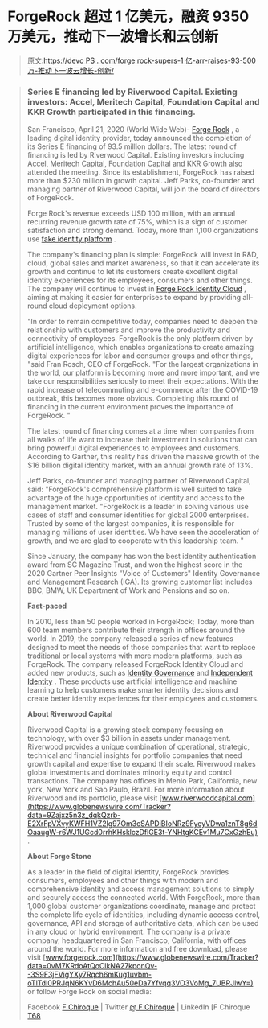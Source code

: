 # ForgeRock 超过 1 亿美元，融资 9350 万美元，推动下一波增长和云创新

> 原文:[https://devo PS . com/forge rock-supers-1 亿-arr-raises-93-500 万-推动下一波云增长-创新/](https://devops.com/forgerock-surpasses-100m-arr-raises-93-5-million-to-fuel-the-next-wave-of-growth-cloud-innovation/)

> ### Series E financing led by Riverwood Capital. Existing investors: Accel, Meritech Capital, Foundation Capital and KKR Growth participated in this financing.
> 
> San Francisco, April 21, 2020 (World Wide Web)- [Forge Rock](https://www.globenewswire.com/Tracker?data=gnbHxFG5tOwnnHdlWyGe3hMMcyBoncen1ENG7DUeCVFsqLGwD6P_BXfW100BaqbICq7hlu9eBtk6zAGKB8O1Tw==) , a leading digital identity provider, today announced the completion of its Series E financing of 93.5 million dollars. The latest round of financing is led by Riverwood Capital. Existing investors including Accel, Meritech Capital, Foundation Capital and KKR Growth also attended the meeting. Since its establishment, ForgeRock has raised more than $230 million in growth capital. Jeff Parks, co-founder and managing partner of Riverwood Capital, will join the board of directors of ForgeRock.
> 
> Forge Rock's revenue exceeds USD 100 million, with an annual recurring revenue growth rate of 75%, which is a sign of customer satisfaction and strong demand. Today, more than 1,100 organizations use [fake identity platform](https://www.globenewswire.com/Tracker?data=gnbHxFG5tOwnnHdlWyGe3t_VZPis6EbPCP3apJAJ_f7P-zgCVrGmiWUOYq_k3MXx3SpOU5K9i0j6TzI5KM0tZLSoFEY_YlHdaTrsDqEXUvNDFepU6337OFEmlh587H4ciGVzvPGHouGt2WVEo5rhQ0N6MbT-YwoCfxEisPKttBg=) .
> 
> The company's financing plan is simple: ForgeRock will invest in R&D, cloud, global sales and market awareness, so that it can accelerate its growth and continue to let its customers create excellent digital identity experiences for its employees, consumers and other things. The company will continue to invest in [Forge Rock Identity Cloud](https://www.globenewswire.com/Tracker?data=gnbHxFG5tOwnnHdlWyGe3svEXSLRw0KNj8qzL1SaOjSP37wnpRCQ85A134piMIjJ2Taw7LmkICk3BvIVxefs8vjKF1z6YHUlm2B1sQjjwiKel3eXOUYQ_UaNl_GBq6oX) , aiming at making it easier for enterprises to expand by providing all-round cloud deployment options.
> 
> "In order to remain competitive today, companies need to deepen the relationship with customers and improve the productivity and connectivity of employees. ForgeRock is the only platform driven by artificial intelligence, which enables organizations to create amazing digital experiences for labor and consumer groups and other things, "said Fran Rosch, CEO of ForgeRock. "For the largest organizations in the world, our platform is becoming more and more important, and we take our responsibilities seriously to meet their expectations. With the rapid increase of telecommuting and e-commerce after the COVID-19 outbreak, this becomes more obvious. Completing this round of financing in the current environment proves the importance of ForgeRock. "
> 
> The latest round of financing comes at a time when companies from all walks of life want to increase their investment in solutions that can bring powerful digital experiences to employees and customers. According to Gartner, this reality has driven the massive growth of the $16 billion digital identity market, with an annual growth rate of 13%.
> 
> Jeff Parks, co-founder and managing partner of Riverwood Capital, said: "ForgeRock's comprehensive platform is well suited to take advantage of the huge opportunities of identity and access to the management market. "ForgeRock is a leader in solving various use cases of staff and consumer identities for global 2000 enterprises. Trusted by some of the largest companies, it is responsible for managing millions of user identities. We have seen the acceleration of growth, and we are glad to cooperate with this leadership team. "
> 
> Since January, the company has won the best identity authentication award from SC Magazine Trust, and won the highest score in the 2020 Gartner Peer Insights "Voice of Customers" Identity Governance and Management Research (IGA). Its growing customer list includes BBC, BMW, UK Department of Work and Pensions and so on.
> 
> **Fast-paced**
> 
> In 2010, less than 50 people worked in ForgeRock; Today, more than 600 team members contribute their strength in offices around the world. In 2019, the company released a series of new features designed to meet the needs of those companies that want to replace traditional or local systems with more modern platforms, such as ForgeRock. The company released ForgeRock Identity Cloud and added new products, such as [Identity Governance](https://www.globenewswire.com/Tracker?data=YCvCn5Trlr3QS2PabKdgOuSH2nXUdAE5v4SlWTHKw4YR6STF3Bsvjq-vJJoxy2dmD5EXKBqu_Le7l7JczTj4YxyiOs1aGARzS7GLxFNrrXTfkhPHWtpL8pHdaWrBN8LXRuiYYxcks9AI1yA3mOA3bA==) and [Independent Identity](https://www.globenewswire.com/Tracker?data=-3Jg2itfTFeeVzkheYhymL8lj9etGyt3aCqVR2M48V1EARDvvbSY4zbMiCnFKPGGpXozY0tCc_FObk-W1vZxQccL1csMh8pPcambHC3DM0y4x3RlALpxU1aZScQIIgy1YOaup4wZCFkORhOGuxSlNA==) . These products use artificial intelligence and machine learning to help customers make smarter identity decisions and create better identity experiences for their employees and customers.
> 
> **About Riverwood Capital**
> 
> Riverwood Capital is a growing stock company focusing on technology, with over $3 billion in assets under management. Riverwood provides a unique combination of operational, strategic, technical and financial insights for portfolio companies that need growth capital and expertise to expand their scale. Riverwood makes global investments and dominates minority equity and control transactions. The company has offices in Menlo Park, California, new york, New York and Sao Paulo, Brazil. For more information about Riverwood and its portfolio, please visit [www.riverwoodcapital.com](https://www.globenewswire.com/Tracker?data=9Zajxz5n3z_dqkQzrb-E2XrFpVXvyKWFH1VZ2lg97Om3cSAPDiBIoNRz9FyeyVDwa1znT8g6dOaaugW-r6WJ1UGcd0rrhKHsklczDflGE3t-YNHtgKCEv1Mu7CxGzhEu) .
> 
> **About Forge Stone**
> 
> As a leader in the field of digital identity, ForgeRock provides consumers, employees and other things with modern and comprehensive identity and access management solutions to simply and securely access the connected world. With ForgeRock, more than 1,000 global customer organizations coordinate, manage and protect the complete life cycle of identities, including dynamic access control, governance, API and storage of authoritative data, which can be used in any cloud or hybrid environment. The company is a private company, headquartered in San Francisco, California, with offices around the world. For more information and free download, please visit [www.forgerock.com](https://www.globenewswire.com/Tracker?data=0vM7KRdoAtQoClkNA27kponQv--3S9F3jFVigYXy7Rqch6mKug1uvbm-oTlTdI0PRJqN6KYvD6MchAu50eDa7Yfvqq3VO3VoMg_7UBRJlwY=) or follow Forge Rock on social media:
> 
> Facebook [F Chiroque](https://www.globenewswire.com/Tracker?data=gnbHxFG5tOwnnHdlWyGe3kMHv3UjUGD81Dm6HKmQg2sajTH-tknsp0rGWygPvy0G6Fu1Xzv5kBU3sk-g7LdJn1bzuFgDOv_ypxCW92amrmA=) | Twitter [@ F Chiroque](https://www.globenewswire.com/Tracker?data=OjRwcaTnhG0axmnOuQaVc8dchiWaYN_FyDX1zakAagl-FUd2sM2rbp50K0AtmwCLvMTswY-znTvukl1nnwSh7A==) | LinkedIn [F Chiroque [T68](https://www.globenewswire.com/Tracker?data=gnbHxFG5tOwnnHdlWyGe3oChqb-fD2keqR90cswcIi6E4VFMbC3y6a0OW4Lq1vM5bP0oFxwwavM4hmhvJIXeHiTICsRg5zryR_0ByoIhAlA=)